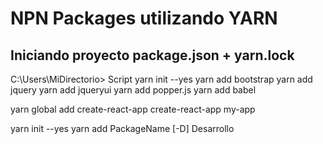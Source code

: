 # NPN Packages utilizando YARN
## Iniciando proyecto package.json + yarn.lock

C:\Users\MiDirectorio>
Script
yarn init --yes
yarn add bootstrap
yarn add jquery
yarn add jqueryui
yarn add popper.js
yarn add babel



yarn global add create-react-app
create-react-app my-app

yarn init --yes
yarn add PackageName [-D] Desarrollo